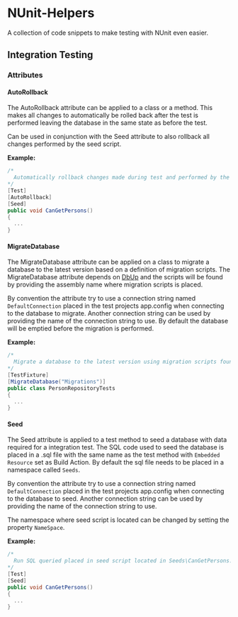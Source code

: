 # NUnit-Helpers
A collection of code snippets to make testing with NUnit even easier.

## Integration Testing

### Attributes

#### AutoRollback

The AutoRollback attribute can be applied to a class or a method. This makes all changes to automatically be rolled back after the test is performed leaving the database in the same state as before the test.

Can be used in conjunction with the Seed attribute to also rollback all changes performed by the seed script.

**Example:**

```csharp
/*
  Automatically rollback changes made during test and performed by the executed seed script.
*/
[Test]
[AutoRollback]
[Seed]
public void CanGetPersons()
{
  ...
}
```

#### MigrateDatabase

The MigrateDatabase attribute can be applied on a class to migrate a database to the latest version based on a definition of migration scripts. The MigrateDatabase attribute depends on [DbUp](https://dbup.github.io/) and the scripts will be found by providing the assembly name where migration scripts is placed. 

By convention the attribute try to use a connection string named `DefaultConnection` placed in the test projects app.config when connecting to the database to migrate. Another connection string can be used by providing the name of the connection string to use. By default the database will be emptied before the migration is performed.

**Example:**

```csharp
/*
  Migrate a database to the latest version using migration scripts found in assembly named Migrations.
*/
[TestFixture]
[MigrateDatabase("Migrations")]
public class PersonRepositoryTests
{
  ...
}
```

#### Seed

The Seed attribute is applied to a test method to seed a database with data required for a integration test. The SQL code used to seed the database is placed in a .sql file with the same name as the test method with `Embedded Resource` set as Build Action. By default the sql file needs to be placed in a namespace called `Seeds`. 

By convention the attribute try to use a connection string named `DefaultConnection` placed in the test projects app.config when connecting to the database to seed. Another connection string can be used by providing the name of the connection string to use. 

The namespace where seed script is located can be changed by setting the property `NameSpace`.

**Example:**

```csharp
/*
  Run SQL queried placed in seed script located in Seeds\CanGetPersons.sql.  
*/
[Test]
[Seed]
public void CanGetPersons()
{
  ...
}
```
